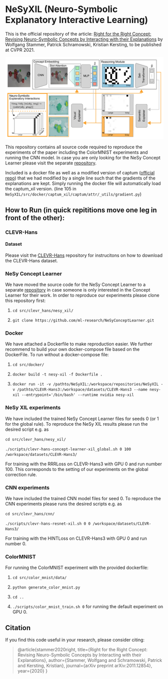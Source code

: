 # NeSyXIL (Neuro-Symbolic Explanatory Interactive Learning)

This is the official repository of the article: [Right for the Right Concept: Revising Neuro-Symbolic Concepts by 
Interacting with their Explanations](https://arxiv.org/pdf/2011.12854.pdf) by Wolfgang Stammer, Patrick Schramowski, 
Kristian Kersting, to be published at CVPR 2021.

![Concept Learner with NeSy XIL](./figures/main_method.png)

This repository contains all source code required to reproduce the experiments of the paper including the ColorMNIST 
experiments and running the CNN model. In case you are only looking for the NeSy Concept Learner please visit the 
separate [repository](https://github.com/ml-research/NeSyConceptLearner).

Included is a docker file as well as a modified version of captum ([official repo](https://captum.ai/)) that we had 
modified by a single line such that the gradients of the explanations are kept. Simply running the docker file will 
automatically load the captum_xil version. (line 105 in ```NeSyXIL/src/docker/captum_xil/captum/attr/_utils/gradient.py```) 

## How to Run (in quick repititions move one leg in front of the other):

### CLEVR-Hans

#### Dataset

Please visit the [CLEVR-Hans](https://github.com/ml-research/CLEVR-Hans) repository for instrucitons on how to download 
the CLEVR-Hans dataset.

### NeSy Concept Learner

We have moved the source code for the NeSy Concept Learner to a separate 
[repository](https://github.com/ml-research/NeSyConceptLearner) in case someone is only interested in the Concept 
Learner for their work. In order to reproduce our experiments please clone this repository first:

1. ```cd src/clevr_hans/nesy_xil/```

2. ```git clone https://github.com/ml-research/NeSyConceptLearner.git```

### Docker

We have attached a Dockerfile to make reproduction easier. We further recommend to build your own docker-compose file
based on the DockerFile. To run without a docker-compose file:

1. ```cd src/docker/```

2. ```docker build -t nesy-xil -f Dockerfile .```

3. ```docker run -it -v /pathto/NeSyXIL:/workspace/repositories/NeSyXIL -v /pathto/CLEVR-Hans3:/workspace/datasets/CLEVR-Hans3 --name nesy-xil --entrypoint='/bin/bash' --runtime nvidia nesy-xil```

### NeSy XIL experiments

We have included the trained NeSy Concept Learner files for seeds 0 (or 1 for the global rule). To reproduce the NeSy 
XIL results please run the desired script e.g. as

```cd src/clevr_hans/nesy_xil/```

```./scripts/clevr-hans-concept-learner-xil_global.sh 0 100 /workspace/datasets/CLEVR-Hans3/```

For training with the RRRLoss on CLEVR-Hans3 with GPU 0 and run number 100. This corresponds to the setting of our 
experiments on the global correction rule.

### CNN experiments

We have included the trained CNN model files for seed 0. To reproduce the CNN experiments please runs the desired 
scripts e.g. as 

```cd src/clevr_hans/cnn/```

```./scripts/clevr-hans-resnet-xil.sh 0 0 /workspace/datasets/CLEVR-Hans3/```

For training with the HINTLoss on CLEVR-Hans3 with GPU 0 and run number 0.

### ColorMNIST

For running the ColorMNIST experiment with the provided dockerfile:

1. ```cd src/color_mnist/data/```

2. ```python generate_color_mnist.py```

3. ```cd ..```

4. ```./scripts/color_mnist_train.sh 0``` for running the default experiment on GPU 0.

## Citation
If you find this code useful in your research, please consider citing:

> @article{stammer2020right,
  title={Right for the Right Concept: Revising Neuro-Symbolic Concepts by Interacting with their Explanations},
  author={Stammer, Wolfgang and Schramowski, Patrick and Kersting, Kristian},
  journal={arXiv preprint arXiv:2011.12854},
  year={2020}
}